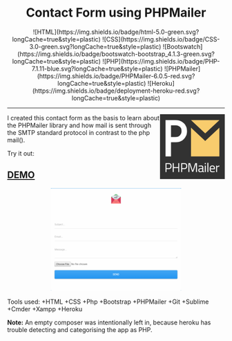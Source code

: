 <h1 align="center">Contact Form using PHPMailer</h1>

<p align="center">
![HTML](https://img.shields.io/badge/html-5.0-green.svg?longCache=true&style=plastic)
![CSS](https://img.shields.io/badge/CSS-3.0-green.svg?longCache=true&style=plastic)
![Bootswatch](https://img.shields.io/badge/bootswatch-bootstrap_4.1.3-green.svg?longCache=true&style=plastic)
![PHP](https://img.shields.io/badge/PHP-7.1.11-blue.svg?longCache=true&style=plastic)
![PHPMailer](https://img.shields.io/badge/PHPMailer-6.0.5-red.svg?longCache=true&style=plastic)
![Heroku](https://img.shields.io/badge/deployment-heroku-red.svg?longCache=true&style=plastic)
</p>

---

<img src="./images/logo.png" align="right" title="PHPMailer" width="150" height="150">

I created this contact form as the basis to learn about the PHPMailer library and how mail is sent through the SMTP standard protocol in contrast to the php mail().

<p>Try it out: <h2><a href="https://contact-form-using-phpmailer.herokuapp.com/">DEMO</a></h2></p>

<p align="center"><img src="./images/form.png" alt="Contact form screenshot" width="60%"></p>

Tools used:
+HTML
+CSS
+Php
+Bootstrap
+PHPMailer
+Git
+Sublime
+Cmder
+Xampp
+Heroku

**Note:** An empty composer was intentionally left in, because heroku has trouble detecting and categorising the app as PHP.